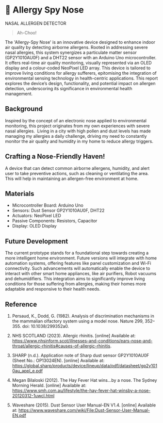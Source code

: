# 🤧 Allergy Spy Nose  
NASAL ALLERGEN DETECTOR​   
>Ah-Choo!  

The 'Allergy-Spy Nose' is an innovative device designed to enhance indoor air quality by detecting airborne allergens. Rooted in addressing severe nasal allergies, this system synergizes a particulate matter sensor (GP2Y1010AU0F) and a DHT22 sensor with an Arduino Uno microcontroller. It offers real-time air quality monitoring, visually represented via an OLED display and a colour-coded NeoPixel LED array. This device is tailored to improve living conditions for allergy sufferers, epitomising the integration of environmental sensing technology in health-centric applications. This report explores the device’s design, functionality, and potential impact on allergen detection, underscoring its significance in environmental health management.  
## Background  
Inspired by the concept of an electronic nose applied to environmental monitoring, this project originates from my own experiences with severe nasal allergies. ​ 
Living in a city with high pollen and dust levels has made managing my allergies a daily challenge, driving my need to constantly monitor the air quality and humidity in my home to reduce allergy triggers.​  
## Crafting a Nose-Friendly Haven!  
A device that can detect common airborne allergens, humidity, and alert user to take preventive actions, such as cleaning or ventilating the area. This will help in maintaining an allergen-free environment at home.​  
## Materials  
- Microcontroller Board: Arduino Uno​  
- Sensors: Dust Sensor GP2Y1010AU0F, DHT22 ​  
- Actuators: NeoPixel LED​  
- Passive Components: Resistors, Capacitor ​  
- Display: OLED Display


## Future Development 

The current prototype stands for a foundational step towards creating a more intelligent home environment. Future versions will integrate with home automation systems, offering features like panel customization and Wi-Fi connectivity. Such advancements will automatically enable the device to interact with other smart home appliances, like air purifiers, Robot vacuums and dehumidifiers. This integration aims to significantly improve living conditions for those suffering from allergies, making their homes more adaptable and responsive to their health needs. 

## Reference  

1. Persaud, K., Dodd, G. (1982). Analysis of discrimination mechanisms in the mammalian olfactory system using a model nose. Nature 299, 352–355. doi: 10.1038/299352a0. 

2. NHS SCOTLAND (2023). Allergic rhinitis. [online] Available at: https://www.nhsinform.scot/illnesses-and-conditions/ears-nose-and-throat/allergic-rhinitis#causes-of-allergic-rhinitis. 

3. SHARP (n.d.). Application note of Sharp dust sensor GP2Y1010AU0F (Sheet No.: OP13024EN). [online] Available at: https://global.sharp/products/device/lineup/data/pdf/datasheet/gp2y1010au_appl_e.pdf 

4. Megan Bilaloski (2012). The Hay Fever Hat wins...by a nose. The Sydney Morning Herald. [online] Available at: https://www.smh.com.au/lifestyle/the-hay-fever-hat-winsby-a-nose-20120312-1uwcl.html 

5. Waveshare (2015). Dust Sensor User Manual-EN V1.4. [online] Available at: https://www.waveshare.com/wiki/File:Dust-Sensor-User-Manual-EN.pdf 
